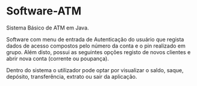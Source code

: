 # Software-ATM
Sistema Básico de ATM em Java. 

Software com menu de entrada de Autenticação do usuário que regista dados de acesso compostos pelo número da conta e o pin realizado em grupo. Além disto, possui as seguintes opções registo de novos clientes e abrir nova conta (corrente ou poupança).

Dentro do sistema o utilizador pode optar por visualizar o saldo, saque, depósito, transferência, extrato ou sair da aplicação.

